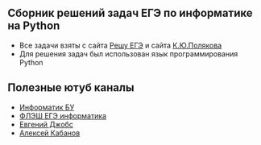 ## Сборник решений задач ЕГЭ по информатике на Python

* Все задачи взяты с сайта [Решу ЕГЭ](https://inf-ege.sdamgia.ru/) и сайта [К.Ю.Полякова](https://kpolyakov.spb.ru/school/prog.htm)
* Для решения задач был использован язык программирования Python

## Полезные ютуб каналы

* [Информатик БУ](https://www.youtube.com/channel/UCmUcjDHUkIMhfqBfyHYXYuA)
* [ФЛЭШ ЕГЭ информатика](https://www.youtube.com/channel/UC0f-GuGlcxH5IhkHLvo_CwA)
* [Евгений Джобс](https://www.youtube.com/channel/UCu50NY1uYmfuAWtNqPpHyDg)
* [Алексей Кабанов](https://www.youtube.com/channel/UC2wsZ7vK4eRniLO4AFZUOHQ)